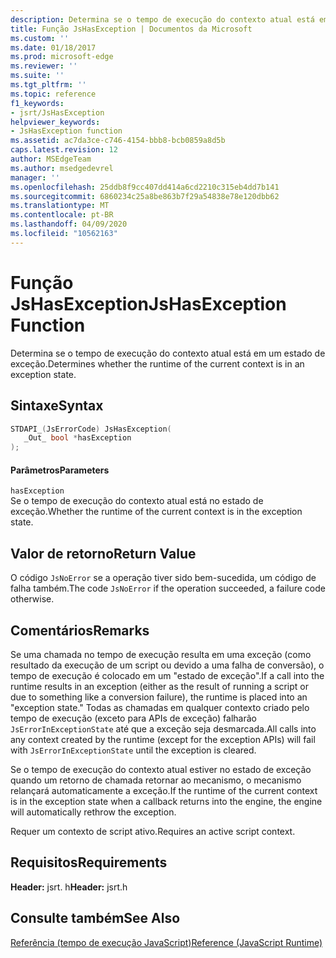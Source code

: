 ```yaml
---
description: Determina se o tempo de execução do contexto atual está em um estado de exceção.
title: Função JsHasException | Documentos da Microsoft
ms.custom: ''
ms.date: 01/18/2017
ms.prod: microsoft-edge
ms.reviewer: ''
ms.suite: ''
ms.tgt_pltfrm: ''
ms.topic: reference
f1_keywords:
- jsrt/JsHasException
helpviewer_keywords:
- JsHasException function
ms.assetid: ac7da3ce-c746-4154-bbb8-bcb0859a8d5b
caps.latest.revision: 12
author: MSEdgeTeam
ms.author: msedgedevrel
manager: ''
ms.openlocfilehash: 25ddb8f9cc407dd414a6cd2210c315eb4dd7b141
ms.sourcegitcommit: 6860234c25a8be863b7f29a54838e78e120dbb62
ms.translationtype: MT
ms.contentlocale: pt-BR
ms.lasthandoff: 04/09/2020
ms.locfileid: "10562163"
---
```

# <span data-ttu-id="444c0-103">Função JsHasException</span><span class="sxs-lookup"><span data-stu-id="444c0-103">JsHasException Function</span></span>
<span data-ttu-id="444c0-104">Determina se o tempo de execução do contexto atual está em um estado de exceção.</span><span class="sxs-lookup"><span data-stu-id="444c0-104">Determines whether the runtime of the current context is in an exception state.</span></span>  
  
## <span data-ttu-id="444c0-105">Sintaxe</span><span class="sxs-lookup"><span data-stu-id="444c0-105">Syntax</span></span>  
  
```cpp  
STDAPI_(JsErrorCode) JsHasException(  
   _Out_ bool *hasException  
);  
```  
  
#### <span data-ttu-id="444c0-106">Parâmetros</span><span class="sxs-lookup"><span data-stu-id="444c0-106">Parameters</span></span>  
 `hasException`  
 <span data-ttu-id="444c0-107">Se o tempo de execução do contexto atual está no estado de exceção.</span><span class="sxs-lookup"><span data-stu-id="444c0-107">Whether the runtime of the current context is in the exception state.</span></span>  
  
## <span data-ttu-id="444c0-108">Valor de retorno</span><span class="sxs-lookup"><span data-stu-id="444c0-108">Return Value</span></span>  
 <span data-ttu-id="444c0-109">O código `JsNoError` se a operação tiver sido bem-sucedida, um código de falha também.</span><span class="sxs-lookup"><span data-stu-id="444c0-109">The code `JsNoError` if the operation succeeded, a failure code otherwise.</span></span>  
  
## <span data-ttu-id="444c0-110">Comentários</span><span class="sxs-lookup"><span data-stu-id="444c0-110">Remarks</span></span>  
 <span data-ttu-id="444c0-111">Se uma chamada no tempo de execução resulta em uma exceção (como resultado da execução de um script ou devido a uma falha de conversão), o tempo de execução é colocado em um "estado de exceção".</span><span class="sxs-lookup"><span data-stu-id="444c0-111">If a call into the runtime results in an exception (either as the result of running a script or due to something like a conversion failure), the runtime is placed into an "exception state."</span></span> <span data-ttu-id="444c0-112">Todas as chamadas em qualquer contexto criado pelo tempo de execução (exceto para APIs de exceção) falharão `JsErrorInExceptionState` até que a exceção seja desmarcada.</span><span class="sxs-lookup"><span data-stu-id="444c0-112">All calls into any context created by the runtime (except for the exception APIs) will fail with `JsErrorInExceptionState` until the exception is cleared.</span></span>  
  
 <span data-ttu-id="444c0-113">Se o tempo de execução do contexto atual estiver no estado de exceção quando um retorno de chamada retornar ao mecanismo, o mecanismo relançará automaticamente a exceção.</span><span class="sxs-lookup"><span data-stu-id="444c0-113">If the runtime of the current context is in the exception state when a callback returns into the engine, the engine will automatically rethrow the exception.</span></span>  
  
 <span data-ttu-id="444c0-114">Requer um contexto de script ativo.</span><span class="sxs-lookup"><span data-stu-id="444c0-114">Requires an active script context.</span></span>  
  
## <span data-ttu-id="444c0-115">Requisitos</span><span class="sxs-lookup"><span data-stu-id="444c0-115">Requirements</span></span>  
 <span data-ttu-id="444c0-116">**Header:** jsrt. h</span><span class="sxs-lookup"><span data-stu-id="444c0-116">**Header:** jsrt.h</span></span>  
  
## <span data-ttu-id="444c0-117">Consulte também</span><span class="sxs-lookup"><span data-stu-id="444c0-117">See Also</span></span>  
 [<span data-ttu-id="444c0-118">Referência (tempo de execução JavaScript)</span><span class="sxs-lookup"><span data-stu-id="444c0-118">Reference (JavaScript Runtime)</span></span>](../chakra-hosting/reference-javascript-runtime.md)